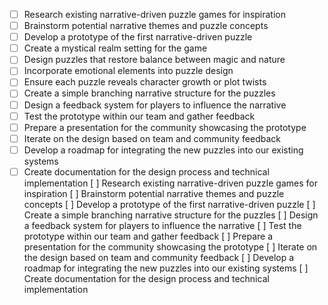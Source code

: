 - [ ] Research existing narrative-driven puzzle games for inspiration
- [ ] Brainstorm potential narrative themes and puzzle concepts
- [ ] Develop a prototype of the first narrative-driven puzzle
- [ ] Create a mystical realm setting for the game
- [ ] Design puzzles that restore balance between magic and nature
- [ ] Incorporate emotional elements into puzzle design
- [ ] Ensure each puzzle reveals character growth or plot twists
- [ ] Create a simple branching narrative structure for the puzzles
- [ ] Design a feedback system for players to influence the narrative
- [ ] Test the prototype within our team and gather feedback
- [ ] Prepare a presentation for the community showcasing the prototype
- [ ] Iterate on the design based on team and community feedback
- [ ] Develop a roadmap for integrating the new puzzles into our existing systems
- [ ] Create documentation for the design process and technical implementation
[ ] Research existing narrative-driven puzzle games for inspiration
[ ] Brainstorm potential narrative themes and puzzle concepts
[ ] Develop a prototype of the first narrative-driven puzzle
[ ] Create a simple branching narrative structure for the puzzles
[ ] Design a feedback system for players to influence the narrative
[ ] Test the prototype within our team and gather feedback
[ ] Prepare a presentation for the community showcasing the prototype
[ ] Iterate on the design based on team and community feedback
[ ] Develop a roadmap for integrating the new puzzles into our existing systems
[ ] Create documentation for the design process and technical implementation